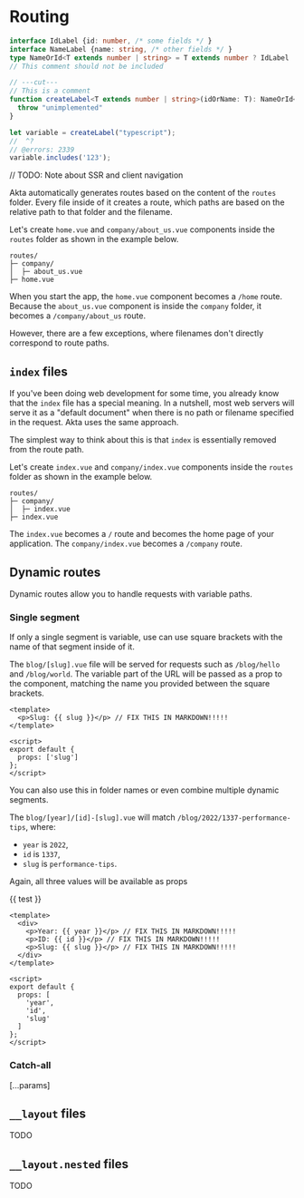 # Routing

```ts twoslash title="test" { 2-4 }
interface IdLabel {id: number, /* some fields */ }
interface NameLabel {name: string, /* other fields */ }
type NameOrId<T extends number | string> = T extends number ? IdLabel : NameLabel;
// This comment should not be included

// ---cut---
// This is a comment
function createLabel<T extends number | string>(idOrName: T): NameOrId<T> {
  throw "unimplemented"
}

let variable = createLabel("typescript");
//  ^?
// @errors: 2339
variable.includes('123');
```

// TODO: Note about SSR and client navigation

Akta automatically generates routes based on the content of the `routes` folder. Every file inside of it creates a route, which paths are based on the relative path to that folder and the filename.

Let's create `home.vue` and `company/about_us.vue` components inside the `routes` folder as shown in the example below.

```text title="test"
routes/
├─ company/
│  ├─ about_us.vue
├─ home.vue
```

When you start the app, the `home.vue` component becomes a `/home` route. Because the `about_us.vue` component is inside the `company` folder, it becomes a `/company/about_us` route.

However, there are a few exceptions, where filenames don't directly correspond to route paths.

## `index` files

If you've been doing web development for some time, you already know that the `index` file has a special meaning. In a nutshell, most web servers will serve it as a "default document" when there is no path or filename specified in the request. Akta uses the same approach.

The simplest way to think about this is that `index` is essentially removed from the route path.

Let's create `index.vue` and `company/index.vue` components inside the `routes` folder as shown in the example below.

```text
routes/
├─ company/
│  ├─ index.vue
├─ index.vue
```

The `index.vue` becomes a `/` route and becomes the home page of your application. The `company/index.vue` becomes a `/company` route.

## Dynamic routes

Dynamic routes allow you to handle requests with variable paths.

### Single segment

If only a single segment is variable, use can use square brackets with the name of that segment inside of it.

The `blog/[slug].vue` file will be served for requests such as `/blog/hello` and `/blog/world`. The variable part of the URL will be passed as a prop to the component, matching the name you provided between the square brackets.

```vue title="blog/[slug].vue"
<template>
  <p>Slug: {{ slug }}</p> // FIX THIS IN MARKDOWN!!!!!
</template>

<script>
export default {
  props: ['slug']
};
</script>
```

You can also use this in folder names or even combine multiple dynamic segments.

The `blog/[year]/[id]-[slug].vue` will match `/blog/2022/1337-performance-tips`, where:

* `year` is `2022`,
* `id` is `1337`,
* `slug` is `performance-tips`.

Again, all three values will be available as props

{{ test }}

```vue title="blog/[year]/[id]-[slug].vue"
<template>
  <div>
    <p>Year: {{ year }}</p> // FIX THIS IN MARKDOWN!!!!!
    <p>ID: {{ id }}</p> // FIX THIS IN MARKDOWN!!!!!
    <p>Slug: {{ slug }}</p> // FIX THIS IN MARKDOWN!!!!!
  </div>
</template>

<script>
export default {
  props: [
    'year',
    'id',
    'slug'
  ]
};
</script>
```

### Catch-all

[...params]

## `__layout` files

TODO

## `__layout.nested` files

TODO
